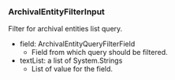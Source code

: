 ### ArchivalEntityFilterInput
Filter for archival entities list query.

- field: ArchivalEntityQueryFilterField
  - Field from which query should be filtered.
- textList: a list of System.Strings
  - List of value for the field.
